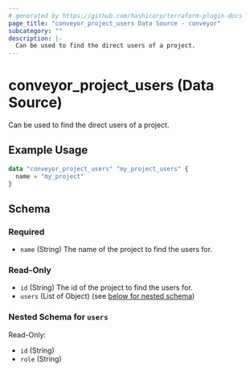 ```yaml
---
# generated by https://github.com/hashicorp/terraform-plugin-docs
page_title: "conveyor_project_users Data Source - conveyor"
subcategory: ""
description: |-
  Can be used to find the direct users of a project.
---
```


# conveyor_project_users (Data Source)

Can be used to find the direct users of a project.

## Example Usage

```terraform
data "conveyor_project_users" "my_project_users" {
  name = "my_project"
}
```

<!-- schema generated by tfplugindocs -->
## Schema

### Required

- `name` (String) The name of the project to find the users for.

### Read-Only

- `id` (String) The id of the project to find the users for.
- `users` (List of Object) (see [below for nested schema](#nestedatt--users))

<a id="nestedatt--users"></a>
### Nested Schema for `users`

Read-Only:

- `id` (String)
- `role` (String)



